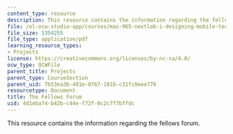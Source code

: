 ```yaml
---
content_type: resource
description: This resource contains the information regarding the fellows forum.
file: /ol-ocw-studio-app/courses/mas-965-nextlab-i-designing-mobile-technologies-for-the-next-billion-users-fall-2008/4d1eba74b42bc44ef72f0c2c7f7bffdc_MITMAS_965F08_fellows_final.pdf
file_size: 1354255
file_type: application/pdf
learning_resource_types:
- Projects
license: https://creativecommons.org/licenses/by-nc-sa/4.0/
ocw_type: OCWFile
parent_title: Projects
parent_type: CourseSection
parent_uid: 7b53ea3b-401e-0767-1816-c31fc0eee770
resourcetype: Document
title: The Fellows Forum
uid: 4d1eba74-b42b-c44e-f72f-0c2c7f7bffdc
---
```

This resource contains the information regarding the fellows forum.
